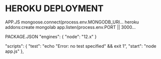 HEROKU DEPLOYMENT
=================

APP.JS
mongoose.connect(process.env.MONGODB_URI...
heroku addons:create mongolab
app.listen(process.env.PORT || 3000...

PACKAGE.JSON
  "engines": {
    "node": "12.x"
  }

  "scripts": {
    "test": "echo \"Error: no test specified\" && exit 1",
    "start": "node app.js"
  },